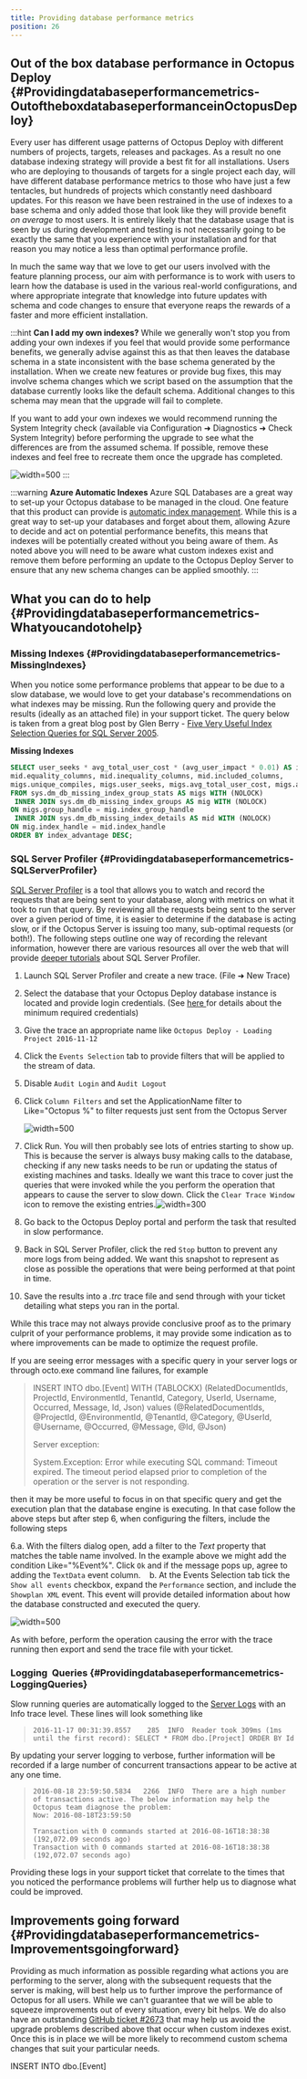 ```yaml
---
title: Providing database performance metrics
position: 26
---
```


## Out of the box database performance in Octopus Deploy {#Providingdatabaseperformancemetrics-OutoftheboxdatabaseperformanceinOctopusDeploy}

Every user has different usage patterns of Octopus Deploy with different numbers of projects, targets, releases and packages. As a result no one database indexing strategy will provide a best fit for all installations. Users who are deploying to thousands of targets for a single project each day, will have different database performance metrics to those who have just a few tentacles, but hundreds of projects which constantly need dashboard updates. For this reason we have been restrained in the use of indexes to a base schema and only added those that look like they will provide benefit *on average* to most users. It is entirely likely that the database usage that is seen by us during development and testing is not necessarily going to be exactly the same that you experience with your installation and for that reason you may notice a less than optimal performance profile.

In much the same way that we love to get our users involved with the feature planning process, our aim with performance is to work with users to learn how the database is used in the various real-world configurations, and where appropriate integrate that knowledge into future updates with schema and code changes to ensure that everyone reaps the rewards of a faster and more efficient installation.

:::hint
**Can I add my own indexes?**
While we generally won't stop you from adding your own indexes if you feel that would provide some performance benefits, we generally advise against this as that then leaves the database schema in a state inconsistent with the base schema generated by the installation. When we create new features or provide bug fixes, this may involve schema changes which we script based on the assumption that the database currently looks like the default schema. Additional changes to this schema may mean that the upgrade will fail to complete.

If you want to add your own indexes we would recommend running the System Integrity check (available via Configuration &#10140; Diagnostics &#10140; Check System Integrity) before performing the upgrade to see what the differences are from the assumed schema. If possible, remove these indexes and feel free to recreate them once the upgrade has completed.

![](/docs/images/5671493/5865851.png "width=500")
:::

:::warning
**Azure Automatic Indexes**
Azure SQL Databases are a great way to set-up your Octopus database to be managed in the cloud. One feature that this product can provide is [automatic index management](https://docs.microsoft.com/en-us/azure/sql-database/sql-database-advisor-portal). While this is a great way to set-up your databases and forget about them, allowing Azure to decide and act on potential performance benefits, this means that indexes will be potentially created without you being aware of them. As noted above you will need to be aware what custom indexes exist and remove them before performing an update to the Octopus Deploy Server to ensure that any new schema changes can be applied smoothly.
:::

## What you can do to help {#Providingdatabaseperformancemetrics-Whatyoucandotohelp}

### Missing Indexes {#Providingdatabaseperformancemetrics-MissingIndexes}

When you notice some performance problems that appear to be due to a slow database, we would love to get your database's recommendations on what indexes may be missing. Run the following query and provide the results (ideally as an attached file) in your support ticket. The query below is taken from a great blog post by Glen Berry - [Five Very Useful Index Selection Queries for SQL Server 2005](https://sqlserverperformance.wordpress.com/2007/10/12/five-very-useful-index-selection-queries-for-sql-server-2005/).

**Missing Indexes**

```sql
SELECT user_seeks * avg_total_user_cost * (avg_user_impact * 0.01) AS index_advantage, migs.last_user_seek, mid.statement as 'Database.Schema.Table',
mid.equality_columns, mid.inequality_columns, mid.included_columns,
migs.unique_compiles, migs.user_seeks, migs.avg_total_user_cost, migs.avg_user_impact
FROM sys.dm_db_missing_index_group_stats AS migs WITH (NOLOCK)
 INNER JOIN sys.dm_db_missing_index_groups AS mig WITH (NOLOCK)
ON migs.group_handle = mig.index_group_handle
 INNER JOIN sys.dm_db_missing_index_details AS mid WITH (NOLOCK)
ON mig.index_handle = mid.index_handle
ORDER BY index_advantage DESC;
```

### SQL Server Profiler {#Providingdatabaseperformancemetrics-SQLServerProfiler}

[SQL Server Profiler](https://msdn.microsoft.com/en-us/library/ms181091) is a tool that allows you to watch and record the requests that are being sent to your database, along with metrics on what it took to run that query. By reviewing all the requests being sent to the server over a given period of time, it is easier to determine if the database is acting slow, or if the Octopus Server is issuing too many, sub-optimal requests (or both!). The following steps outline one way of recording the relevant information, however there are various resources all over the web that will provide [deeper tutorials](https://www.simple-talk.com/sql/performance/how-to-identify-slow-running-queries-with-sql-profiler/) about SQL Server Profiler.

1. Launch SQL Server Profiler and create a new trace. (File &#10140; New Trace)
2. Select the database that your Octopus Deploy database instance is located and provide login credentials. (See [here ](https://msdn.microsoft.com/en-us/library/ms187611.aspx)for details about the minimum required credentials)
3. Give the trace an appropriate name like `Octopus Deploy - Loading Project 2016-11-12`
4. Click the `Events Selection` tab to provide filters that will be applied to the stream of data.
5. Disable `Audit Login` and `Audit Logout`
6. Click `Column Filters` and set the ApplicationName filter to Like="Octopus %" to filter requests just sent from the Octopus Server

   ![](/docs/images/5671493/5865852.png "width=500")
   
7. Click Run. You will then probably see lots of entries starting to show up. This is because the server is always busy making calls to the database, checking if any new tasks needs to be run or updating the status of existing machines and tasks. Ideally we want this trace to cover just the queries that were invoked while the you perform the operation that appears to cause the server to slow down. Click the `Clear Trace Window` icon to remove the existing entries.![](/docs/images/5671493/5865853.png "width=300")
8. Go back to the Octopus Deploy portal and perform the task that resulted in slow performance.
9. Back in SQL Server Profiler, click the red `Stop` button to prevent any more logs from being added. We want this snapshot to represent as close as possible the operations that were being performed at that point in time.
10. Save the results into a *.trc* trace file and send through with your ticket detailing what steps you ran in the portal.

While this trace may not always provide conclusive proof as to the primary culprit of your performance problems, it may provide some indication as to where improvements can be made to optimize the request profile.

If you are seeing error messages with a specific query in your server logs or through octo.exe command line failures, for example

> INSERT INTO dbo.[Event] WITH (TABLOCKX) (RelatedDocumentIds, ProjectId, EnvironmentId, TenantId, Category, UserId, Username, Occurred, Message, Id, Json) values (@RelatedDocumentIds, @ProjectId, @EnvironmentId, @TenantId, @Category, @UserId, @Username, @Occurred, @Message, @Id, @Json) 
>
> Server exception: 
>
> System.Exception: Error while executing SQL command: Timeout expired. The timeout period elapsed prior to completion of the operation or the server is not responding.

then it may be more useful to focus in on that specific query and get the execution plan that the database engine is executing. In that case follow the above steps but after step 6, when configuring the filters, include the following steps

6.a. With the filters dialog open, add a filter to the *Text* property that matches the table name involved. In the example above we might add the condition Like="%Event%". Click `Ok` and if the message pops up, agree to adding the `TextData` event column.
   b. At the Events Selection tab tick the `Show all events` checkbox, expand the `Performance` section, and include the `Showplan XML` event. This event will provide detailed information about how the database constructed and executed the query.

![](/docs/images/5671493/5865854.png "width=500")

As with before, perform the operation causing the error with the trace running then export and send the trace file with your ticket.

### Logging  Queries {#Providingdatabaseperformancemetrics-LoggingQueries}

Slow running queries are automatically logged to the [Server Logs](/docs/reference/log-files.md) with an Info trace level. These lines will look something like

> ```
> 2016-11-17 00:31:39.8557    285  INFO  Reader took 309ms (1ms until the first record): SELECT * FROM dbo.[Project] ORDER BY Id
> ```

By updating your server logging to verbose, further information will be recorded if a large number of concurrent transactions appear to be active at any one time.

> ```
> 2016-08-18 23:59:50.5834   2266  INFO  There are a high number of transactions active. The below information may help the Octopus team diagnose the problem:
> Now: 2016-08-18T23:59:50
>
> Transaction with 0 commands started at 2016-08-16T18:38:38 (192,072.09 seconds ago)
> Transaction with 0 commands started at 2016-08-16T18:38:38 (192,072.07 seconds ago)
> ```

Providing these logs in your support ticket that correlate to the times that you noticed the performance problems will further help us to diagnose what could be improved.

## Improvements going forward {#Providingdatabaseperformancemetrics-Improvementsgoingforward}

Providing as much information as possible regarding what actions you are performing to the server, along with the subsequent requests that the server is making, will best help us to further improve the performance of Octopus for all users. While we can't guarantee that we will be able to squeeze improvements out of every situation, every bit helps. We do also have an outstanding [GitHub ticket #2673](https://github.com/OctopusDeploy/Issues/issues/2673) that may help us avoid the upgrade problems described above that occur when custom indexes exist. Once this is in place we will be more likely to recommend custom schema changes that suit your particular needs.

INSERT INTO dbo.[Event]
